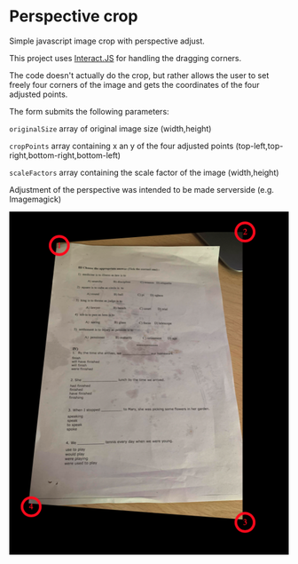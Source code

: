 # Perspective crop
Simple javascript image crop with perspective adjust.

This project uses [Interact.JS](https://github.com/taye/interact.js) for handling the dragging corners.

The code doesn't actually do the crop, but rather allows the user to set freely four corners of the image and gets the coordinates of the four adjusted points. 

The form submits the following parameters:

`originalSize`  array of original image size (width,height)

`cropPoints`  array containing x an y of the four adjusted points (top-left,top-right,bottom-right,bottom-left)

`scaleFactors`  array containing the scale factor of the image (width,height)


Adjustment of the perspective was intended to be made serverside (e.g. Imagemagick)


![perspective crop image javascript](example.png "Interface")
